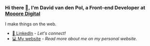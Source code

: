 ### Hi there 👋,  I'm David van den Pol, a Front-end Developer at [Mooore Digital](https://www.mooore.nl/)

I make things on the web. 

- [:necktie: LinkedIn](https://www.linkedin.com/in/david-van-den-pol-61978a19b/) - *Let's connect!*
- [:computer: My website](https://davidvandenpol.nl) - *Read more about me on my personal website.*

<!--
**DavidvandenPol/DavidvandenPol** is a ✨ _special_ ✨ repository because its `README.md` (this file) appears on your GitHub profile.

Here are some ideas to get you started:

- 🔭 I’m currently working on ...
- 🌱 I’m currently learning ...
- 👯 I’m looking to collaborate on ...
- 🤔 I’m looking for help with ...
- 💬 Ask me about ...
- 📫 How to reach me: ...
- 😄 Pronouns: ...
- ⚡ Fun fact: ...
-->
